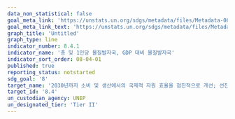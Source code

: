 ```yaml
---
data_non_statistical: false
goal_meta_link: 'https://unstats.un.org/sdgs/metadata/files/Metadata-08-04-01.pdf'
goal_meta_link_text: 'https://unstats.un.org/sdgs/metadata/files/Metadata-08-04-01.pdf'
graph_title: 'Untitled'
graph_type: line
indicator_number: 8.4.1
indicator_name: '총 및 1인당 물질발자국, GDP 대비 물질발자국'
indicator_sort_order: 08-04-01
published: true
reporting_status: notstarted
sdg_goal: '8'
target_name: '2030년까지 소비 및 생산에서의 국제적 자원 효율을 점진적으로 개선; 선진국의 주도하에 10년 주기 프로그램을 통하여 경제 성장으로 인한 환경훼손 억제'
target_id: '8.4'
un_custodian_agency: UNEP
un_designated_tier: 'Tier II'
---
```

